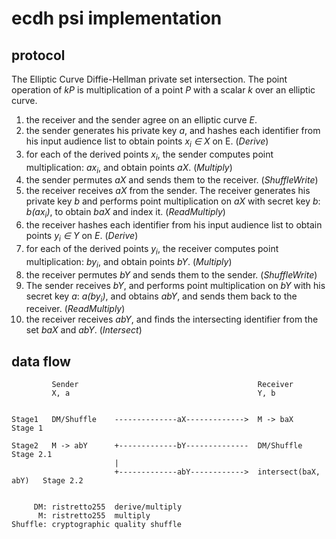 # ecdh psi implementation

## protocol

The Elliptic Curve Diffie-Hellman private set intersection. The point operation of _kP_ is multiplication of a point _P_ with a scalar _k_ over an elliptic curve.

1. the receiver and the sender agree on an elliptic curve _E_.
1. the sender generates his private key _a_, and hashes each identifier from his input audience list to obtain points _x<sub>i</sub> ∈ X_ on E. (*Derive*)
1. for each of the derived points _x<sub>i</sub>_, the sender computes point multiplication: _ax<sub>i</sub>_, and obtain points _aX_. (*Multiply*)
1. the sender permutes _aX_ and sends them to the receiver. (*ShuffleWrite*)
1. the receiver receives _aX_ from the sender. The receiver generates his private key _b_ and performs point multiplication on _aX_ with secret key _b_: _b(ax<sub>i</sub>)_, to obtain _baX_ and index it. (*ReadMultiply*)
1. the receiver hashes each identifier from his input audience list to obtain points _y<sub>i</sub> ∈ Y_ on _E_. (*Derive*)
1. for each of the derived points _y<sub>i</sub>_, the receiver computes point multiplication: _by<sub>i</sub>_, and obtain points _bY_. (*Multiply*)
1. the receiver permutes _bY_ and sends them to the sender. (*ShuffleWrite*)
1. The sender receives _bY_, and performs point multiplication on _bY_ with his secret key _a_: _a(by<sub>i</sub>)_, and obtains _abY_, and sends them back to the receiver. (*ReadMultiply*)
1. the receiver receives _abY_, and finds the intersecting identifier from the set _baX_ and _abY_. (*Intersect*)


## data flow

```
         Sender                                        Receiver
         X, a                                          Y, b


Stage1   DM/Shuffle    --------------aX------------->  M -> baX              Stage 1

Stage2   M -> abY      +-------------bY--------------  DM/Shuffle            Stage 2.1
                       |
                       +-------------abY------------>  intersect(baX, abY)   Stage 2.2


     DM: ristretto255  derive/multiply
      M: ristretto255  multiply
Shuffle: cryptographic quality shuffle
```
